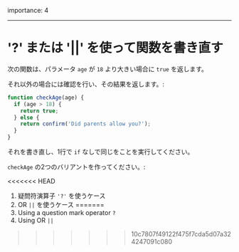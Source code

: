 importance: 4

---

# '?' または '||' を使って関数を書き直す


次の関数は、パラメータ `age` が `18` より大きい場合に `true` を返します。

それ以外の場合には確認を行い、その結果を返します。:

```js
function checkAge(age) {
  if (age > 18) {
    return true;
  } else {
    return confirm('Did parents allow you?');
  }
}
```

それを書き直し、1行で `if` なしで同じをことを実行してください。

`checkAge` の2つのバリアントを作ってください。:

<<<<<<< HEAD
1. 疑問符演算子 `'?'` を使うケース
2. OR `||` を使うケース
=======
1. Using a question mark operator `?`
2. Using OR `||`
>>>>>>> 10c7807f49122f475f7cda5d07a324247091c080
